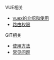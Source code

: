 VUE相关
  * [vuex的介绍和使用](vue/vuex)
  * [路由权限](vue/permissions)
  
GIT相关
  * [使用方法](git/employ)
  * [常见问题](git/problems)

